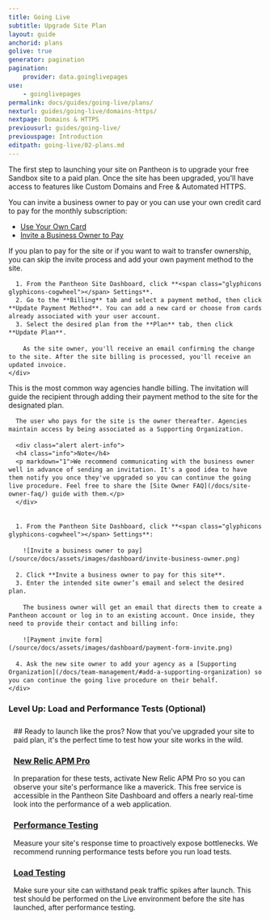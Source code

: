 ```yaml
---
title: Going Live
subtitle: Upgrade Site Plan
layout: guide
anchorid: plans
golive: true
generator: pagination
pagination:
    provider: data.goinglivepages
use:
    - goinglivepages
permalink: docs/guides/going-live/plans/
nexturl: guides/going-live/domains-https/
nextpage: Domains & HTTPS
previousurl: guides/going-live/
previouspage: Introduction
editpath: going-live/02-plans.md
---
```


The first step to launching your site on Pantheon is to upgrade your free Sandbox site to a paid plan. Once the site has been upgraded, you'll have access to features like Custom Domains and Free & Automated HTTPS.

You can invite a business owner to pay or you can use your own credit card to pay for the monthly subscription:

<!-- Nav tabs -->
<ul class="nav nav-tabs" role="tablist">
  <li class="active" role="presentation"><a href="#selfpay" aria-controls="selfpay" role="tab" data-toggle="tab">Use Your Own Card</a></li>
  <li role="presentation"><a href="#invite" aria-controls="invite" role="tab" data-toggle="tab">Invite a Business Owner to Pay</a></li>
</ul>

<!-- Tab panes -->
<div class="tab-content">
  <div role="tabpanel" class="tab-pane active" id="selfpay">
    <div markdown="1">
      If you plan to pay for the site or if you want to wait to transfer ownership, you can skip the invite process and add your own payment method to the site.

      1. From the Pantheon Site Dashboard, click **<span class="glyphicons glyphicons-cogwheel"></span> Settings**.
      2. Go to the **Billing** tab and select a payment method, then click **Update Payment Method**. You can add a new card or choose from cards already associated with your user account.
      3. Select the desired plan from the **Plan** tab, then click **Update Plan**.

        As the site owner, you'll receive an email confirming the change to the site. After the site billing is processed, you'll receive an updated invoice.
    </div>
  </div>
  <div role="tabpanel" class="tab-pane" id="invite">
    <div markdown="1">
      This is the most common way agencies handle billing. The invitation will guide the recipient through adding their payment method to the site for the designated plan.

      The user who pays for the site is the owner thereafter. Agencies maintain access by being associated as a Supporting Organization.  

      <div class="alert alert-info">
      <h4 class="info">Note</h4>
      <p markdown="1">We recommend communicating with the business owner well in advance of sending an invitation. It's a good idea to have them notify you once they've upgraded so you can continue the going live procedure. Feel free to share the [Site Owner FAQ](/docs/site-owner-faq/) guide with them.</p>
      </div>


      1. From the Pantheon Site Dashboard, click **<span class="glyphicons glyphicons-cogwheel"></span> Settings**:

        ![Invite a business owner to pay](/source/docs/assets/images/dashboard/invite-business-owner.png)

      2. Click **Invite a business owner to pay for this site**.
      3. Enter the intended site owner’s email and select the desired plan.

        The business owner will get an email that directs them to create a Pantheon account or log in to an existing account. Once inside, they need to provide their contact and billing info:

        ![Payment invite form](/source/docs/assets/images/dashboard/payment-form-invite.png)

      4. Ask the new site owner to add your agency as a [Supporting Organization](/docs/team-management/#add-a-supporting-organization) so you can continue the going live procedure on their behalf.
    </div>
  </div>
</div>

<div class="panel panel-drop panel-guide" id="accordion">
  <div class="panel-heading panel-drop-heading">
    <a class="accordion-toggle panel-drop-title collapsed" data-toggle="collapse" data-parent="#accordion" data-proofer-ignore data-target="#host-specific1"><h3 class="panel-title panel-drop-title" style="cursor:pointer;"><i class="fa fa-graduation-cap" style="line-height:.9"></i> Level Up: Load and Performance Tests (Optional)</h3></a>
  </div>
  <div id="host-specific1" class="collapse" style="padding:10px;">
    <div markdown="1">
## Ready to launch like the pros?
Now that you've upgraded your site to paid plan, it's the perfect time to test how your site works in the wild.

### [New Relic APM Pro](/docs/new-relic/#activate-new-relic-apm-pro)
In preparation for these tests, activate New Relic APM Pro so you can observe your site's performance like a maverick. This free service is accessible in the Pantheon Site Dashboard and offers a nearly real-time look into the performance of a web application.

### [Performance Testing](/docs/load-and-performance-testing/#performance-testing)
Measure your site's response time to proactively expose bottlenecks. We recommend running performance tests before you run load tests.

### [Load Testing](/docs/load-and-performance-testing/#load-testing)
Make sure your site can withstand peak traffic spikes after launch. This test should be performed on the Live environment before the site has launched, after performance testing.
    </div>
  </div>
</div>
